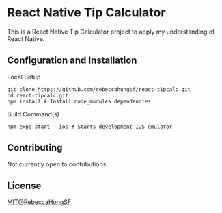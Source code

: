 # React Native Tip Calculator
This is a React Native Tip Calculator project to apply my understanding of React Native.


## Configuration and Installation
Local Setup
```
git clone https://github.com/rebeccahongsf/react-tipcalc.git
cd react-tipcalc.git
npm install # Install node_modules dependencies
```

Build Command(s)
```
npm expo start --ios # Starts development IOS emulator
```

## Contributing
Not currently open to contributions


## License
[MIT](https://choosealicense.com/licenses/mit/)@[RebeccaHongSF](https://rebeccahong.me)
